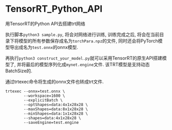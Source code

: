 # TensorRT_Python_API
用TensorRT的Python API去搭建trt网络

执行脚本`python3 sample.py`, 将会对网络进行训练, 训练完成之后, 将会在当前目录下将模型的所有参数保存成名为`torchPara.npz`的文件, 同时还会将PyTorch模型导出成名为`test.onnx`的onnx模型.

再执行`python3 construct_your_model.py`就可以采用TensorRT的原生API搭建模型了, 并将最后的模型序列化成`mynet.engine`文件. 该TRT模型是支持动态BatchSize的.

通过trtexec命令将生成的onnx文件也转成trt文件.

```bash_script
trtexec --onnx=test.onnx \
        --workspace=1600 \
        --explicitBatch \
        --optShapes=data:4x1x28x28 \
        --maxShapes=data:8x1x28x28 \
        --minShapes=data:1x1x28x28 \
        --shapes=data:4x1x28x28 \
        --saveEngine=test.engine
```
